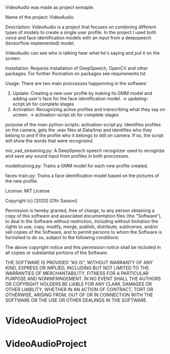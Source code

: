 
VideoAudio was made as project exmaple.

Name of the project:
VideoAudio

Description:
VideoAudio is a project that focuses on combining different types of models to create a single user profile.
In the project I used both voice and face identification models with an input from a deepspeech (tensorflow implemented) model.

VideoAudio can see who is talking hear what he's saying and put it on the screen. 

Installation:
Requires installation of DeepSpeech, OpenCV and other packages.
For further iformation on packages see requirements.txt

Usage:
There are two main proccesses happenning in the software:
1. Update: Creating a new user profile by making its GMM model and adding user's face for the face identification model. -> updating-script.sh for complete stages
2. Activation: Recognizing active profiles and transcribing what they say on screen. -> activation-script.sh for complete stages

purpose of the main python scripts:
activation-script.py: Identifies profiles on the camera, gets the .wav files at Data/tmp and identifies who they belong to and if the profile who it belongs to still on camera. If so, the script will show the words that were recognized.

mic_vad_streaming.py: A DeepSpeech speech recognizer used to recognize and save any sound input from profiles in both proccesses.

modeltraining.py: Trains a GMM model for each new profile created.

faces-train.py: Trains a face identification model based on the pictures of the new profile.


License:
MIT License

Copyright (c) [2020] [Ofir Sasson]

Permission is hereby granted, free of charge, to any person obtaining a copy
of this software and associated documentation files (the "Software"), to deal
in the Software without restriction, including without limitation the rights
to use, copy, modify, merge, publish, distribute, sublicense, and/or sell
copies of the Software, and to permit persons to whom the Software is
furnished to do so, subject to the following conditions:

The above copyright notice and this permission notice shall be included in all
copies or substantial portions of the Software.

THE SOFTWARE IS PROVIDED "AS IS", WITHOUT WARRANTY OF ANY KIND, EXPRESS OR
IMPLIED, INCLUDING BUT NOT LIMITED TO THE WARRANTIES OF MERCHANTABILITY,
FITNESS FOR A PARTICULAR PURPOSE AND NONINFRINGEMENT. IN NO EVENT SHALL THE
AUTHORS OR COPYRIGHT HOLDERS BE LIABLE FOR ANY CLAIM, DAMAGES OR OTHER
LIABILITY, WHETHER IN AN ACTION OF CONTRACT, TORT OR OTHERWISE, ARISING FROM,
OUT OF OR IN CONNECTION WITH THE SOFTWARE OR THE USE OR OTHER DEALINGS IN THE
SOFTWARE.
# VideoAudioProject
# VideoAudioProject
